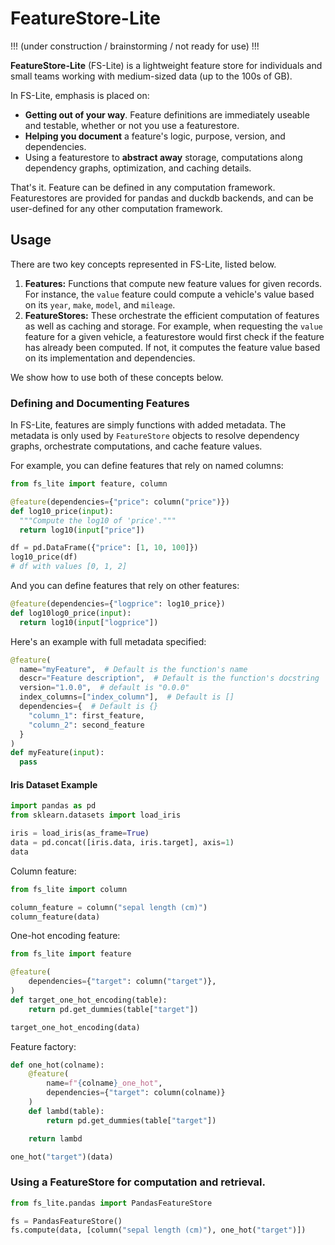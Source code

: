 # FeatureStore-Lite

!!! (under construction / brainstorming / not ready for use) !!!

**FeatureStore-Lite** (FS-Lite) is a lightweight feature store for individuals and small teams working with medium-sized data (up to the 100s of GB).

In FS-Lite, emphasis is placed on:

- **Getting out of your way**. Feature definitions are immediately useable and testable, whether or not you use a featurestore.
- **Helping you document** a feature's logic, purpose, version, and dependencies.
- Using a featurestore to **abstract away** storage, computations along dependency graphs, optimization, and caching details.

That's it. Feature can be defined in any computation framework. Featurestores are provided for pandas and duckdb backends, and can be user-defined for any other computation framework.

## Usage

There are two key concepts represented in FS-Lite, listed below.

1. **Features:** Functions that compute new feature values for given records. For instance, the `value` feature could compute a vehicle's value based on its `year`, `make`, `model`, and `mileage`.
2. **FeatureStores:** These orchestrate the efficient computation of features as well as caching and storage. For example, when requesting the `value` feature for a given vehicle, a featurestore would first check if the feature has already been computed. If not, it computes the feature value based on its implementation and dependencies.

We show how to use both of these concepts below.

### Defining and Documenting Features

In FS-Lite, features are simply functions with added metadata. The metadata is only used by `FeatureStore` objects to resolve dependency graphs, orchestrate computations, and cache feature values.

For example, you can define features that rely on named columns:

```python
from fs_lite import feature, column

@feature(dependencies={"price": column("price")})
def log10_price(input):
  """Compute the log10 of 'price'."""
  return log10(input["price"])

df = pd.DataFrame({"price": [1, 10, 100]})
log10_price(df)
# df with values [0, 1, 2]
```

And you can define features that rely on other features:
```python
@feature(dependencies={"logprice": log10_price})
def log10log0_price(input):
  return log10(input["logprice"])
```

Here's an example with full metadata specified:
```python
@feature(
  name="myFeature",  # Default is the function's name
  descr="Feature description",  # Default is the function's docstring
  version="1.0.0",  # default is "0.0.0"
  index_columns=["index_column"],  # Default is []
  dependencies={  # Default is {}
    "column_1": first_feature,
    "column_2": second_feature
  }
)
def myFeature(input):
  pass
```

#### Iris Dataset Example
```python
import pandas as pd
from sklearn.datasets import load_iris

iris = load_iris(as_frame=True)
data = pd.concat([iris.data, iris.target], axis=1)
data
```

Column feature:

```python
from fs_lite import column

column_feature = column("sepal length (cm)")
column_feature(data)
```

One-hot encoding feature:

```python
from fs_lite import feature

@feature(
    dependencies={"target": column("target")},
)
def target_one_hot_encoding(table):
    return pd.get_dummies(table["target"])

target_one_hot_encoding(data)
```

Feature factory:

```python
def one_hot(colname):
    @feature(
        name=f"{colname}_one_hot",
        dependencies={"target": column(colname)}
    )
    def lambd(table):
        return pd.get_dummies(table["target"])

    return lambd

one_hot("target")(data)
```

### Using a FeatureStore for computation and retrieval.

```python
from fs_lite.pandas import PandasFeatureStore

fs = PandasFeatureStore()
fs.compute(data, [column("sepal length (cm)"), one_hot("target")])
```

